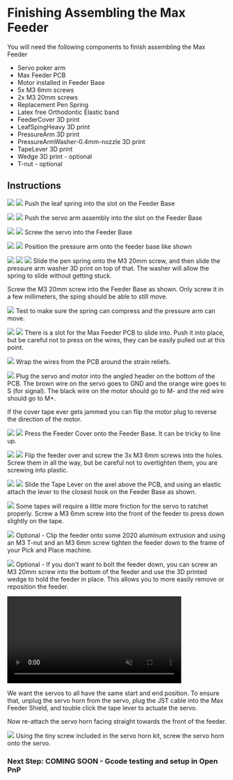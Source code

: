 # Finishing Assembling the Max Feeder

You will need the following components to finish assembling the Max Feeder

- Servo poker arm
- Max Feeder PCB
- Motor installed in Feeder Base
- 5x M3 6mm screws
- 2x M3 20mm screws
- Replacement Pen Spring
- Latex free Orthodontic Elastic band
- FeederCover 3D print
- LeafSpingHeavy 3D print
- PressureArm 3D print
- PressureArmWasher-0.4mm-nozzle 3D print
- TapeLever 3D print
- Wedge 3D print - optional
- T-nut - optional

## Instructions

![](assembly/001_leaf-spring.jpg)
![](assembly/002_leaf-spring2.jpg)
Push the leaf spring into the slot on the Feeder Base

![](assembly/003_servo1.jpg)
![](assembly/004_servo2.jpg)
Push the servo arm assembly into the slot on the Feeder Base

![](assembly/005_servo-screw1.jpg)
![](assembly/006_servo-screw2.jpg)
Screw the servo into the Feeder Base

![](assembly/007_pressure-arm.jpg)
![](assembly/008_pressure-arm2.jpg)
Position the pressure arm onto the feeder base like shown

![](assembly/009_spring-screw.jpg)
![](assembly/010_spring-screw2.jpg)
![](assembly/011_spring-screw3.jpg)
Slide the pen spring onto the M3 20mm screw, and then slide the pressure arm washer 3D print on top of that. The washer will allow the spring to slide without getting stuck.

Screw the M3 20mm screw into the Feeder Base as shown. Only screw it in a few millimeters, the sping should be able to still move.

![](assembly/012_spring-test.jpg)
Test to make sure the spring can compress and the pressure arm can move.

![](assembly/013_pcb-slide.jpg)
![](assembly/014_pcb-slide.jpg)
There is a slot for the Max Feeder PCB to slide into. Push it into place, but be careful not to press on the wires, they can be easily pulled out at this point.

![](assembly/015_wire-wrap.jpg)
Wrap the wires from the PCB around the strain reliefs.

![](assembly/016_plug-in.jpg)
Plug the servo and motor into the angled header on the bottom of the PCB. The brown wire on the servo goes to GND and the orange wire goes to S (for signal). The black wire on the motor should go to M- and the red wire should go to M+. 

If the cover tape ever gets jammed you can flip the motor plug to reverse the direction of the motor.

![](assembly/017_cover.jpg)
![](assembly/018_cover2.jpg)
Press the Feeder Cover onto the Feeder Base. It can be tricky to line up.

![](assembly/019_screws.jpg)
![](assembly/020_screws2.jpg)
Flip the feeder over and screw the 3x M3 6mm screws into the holes. Screw them in all the way, but be careful not to overtighten them, you are screwing into plastic.

![](assembly/021_lever.jpg)
![](assembly/022_lever2.jpg)
Slide the Tape Lever on the axel above the PCB, and using an elastic attach the lever to the closest hook on the Feeder Base as shown.

![](assembly/023_pressure-screw.jpg)
Some tapes will require a little more friction for the servo to ratchet properly. Screw a M3 6mm screw into the front of the feeder to press down slightly on the tape.

![](assembly/024_tnut.jpg)
Optional - Clip the feeder onto some 2020 aluminum extrusion and using an M3 T-nut and an M3 6mm screw tighten the feeder down to the frame of your Pick and Place machine.

![](assembly/025_wedge.jpg)
Optional - If you don't want to bolt the feeder down, you can screw an M3 20mm screw into the bottom of the feeder and use the 3D printed wedge to hold the feeder in place. This allows you to more easily remove or reposition the feeder.

<video src="https://user-images.githubusercontent.com/25337335/216263875-0b8626d9-b433-4cdb-8888-c90433fe03b6.mp4" data-canonical-src="https://user-images.githubusercontent.com/25337335/216263875-0b8626d9-b433-4cdb-8888-c90433fe03b6.mp4" controls="controls" muted="muted" class="d-block rounded-bottom-2 border-top width-fit" style="max-height:640px; min-height: 200px">
</video>

We want the servos to all have the same start and end position. To ensure that, unplug the servo horn from the servo, plug the JST cable into the Max Feeder Shield, and touble click the tape lever to actuate the servo.

Now re-attach the servo horn facing straight towards the front of the feeder.

![](assembly/final-adjustment-screw.jpg)
Using the tiny screw included in the servo horn kit, screw the servo horn onto the servo.


### Next Step: COMING SOON - Gcode testing and setup in Open PnP
